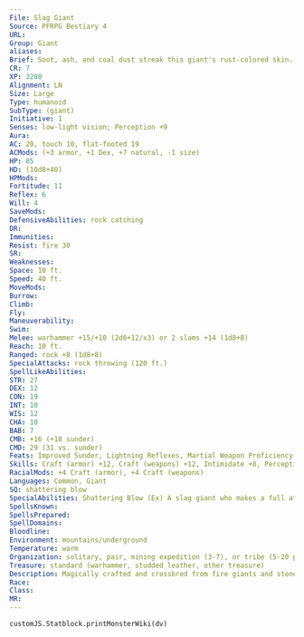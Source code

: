 ```yaml
---
File: Slag Giant
Source: PFRPG Bestiary 4
URL: 
Group: Giant
aliases: 
Brief: Soot, ash, and coal dust streak this giant's rust-colored skin. Her eyes hold a look of both determination and detachment.
CR: 7
XP: 3200
Alignment: LN
Size: Large
Type: humanoid
SubType: (giant)
Initiative: 1
Senses: low-light vision; Perception +9
Aura: 
AC: 20, touch 10, flat-footed 19
ACMods: (+3 armor, +1 Dex, +7 natural, -1 size)
HP: 85
HD: (10d8+40)
HPMods: 
Fortitude: 11
Reflex: 6
Will: 4
SaveMods: 
DefensiveAbilities: rock catching
DR: 
Immunities: 
Resist: fire 30
SR: 
Weaknesses: 
Space: 10 ft.
Speed: 40 ft.
MoveMods: 
Burrow: 
Climb: 
Fly: 
Maneuverability: 
Swim: 
Melee: warhammer +15/+10 (2d6+12/x3) or 2 slams +14 (1d8+8)
Reach: 10 ft.
Ranged: rock +8 (1d8+8)
SpecialAttacks: rock throwing (120 ft.)
SpellLikeAbilities: 
STR: 27
DEX: 12
CON: 19
INT: 10
WIS: 12
CHA: 10
BAB: 7
CMB: +16 (+18 sunder)
CMD: 29 (31 vs. sunder)
Feats: Improved Sunder, Lightning Reflexes, Martial Weapon Proficiency (warhammer), Power Attack, Weapon Focus (warhammer)
Skills: Craft (armor) +12, Craft (weapons) +12, Intimidate +8, Perception +9
RacialMods: +4 Craft (armor), +4 Craft (weapons)
Languages: Common, Giant
SQ: shattering blow
SpecialAbilities: Shattering Blow (Ex) A slag giant who makes a full attack against a metal or stone object or structure deals double damage.
SpellsKnown: 
SpellsPrepared: 
SpellDomains: 
Bloodline: 
Environment: mountains/underground
Temperature: warm
Organization: solitary, pair, mining expedition (3-7), or tribe (5-20 plus 25% noncombatants and 1 cleric, or 1 fighter of 4th to 6th level plus 1-3 giant frilled lizards)
Treasure: standard (warhammer, studded leather, other treasure)
Description: Magically crafted and crossbred from fire giants and stone giants by ancient wizards, slag giants are among the foremost artisans and crafters of giantkind. Proportioned more like stone giants than fire giants, slag giants have long limbs with lean muscles; they stand 14 feet tall and weigh 3,000 pounds. Slag giants' skin color ranges from a deep and ruddy hue to a rusty orange. Their hair is black, gray, or white, though males and females both tend to keep their hair cropped close or shaved off. Slag giants can live to be 400 years old. Slag giants usually evince a cold, detached attitude about everything other than their work. Their inherent understanding of metalworking and resistance to fire allow them to craft arms and armor from inside their huge forges, sometimes working the metal with their bare hands. Small families of slag giants often ally with clans of other giants, providing masterwork armor and weapons in exchange for ore and the freedom to practice their crafting skills in peace. Even militaristic fire giants (who pride themselves on their strength and martial prowess) respect the fine work of the weaker slag giants, and usually attempt to ally with the artisans rather than enslaving them. Slag giant settlements usually consist of several stone homes (built from or surrounded by forge slag) with built-in forges and large, smoking chimneys. Most are in hills or mountains, but they can be found anywhere there is a ready supply of iron ore. Although they prefer creation to combat, slag giants are brutal and efficient fighters, capable of destroying an enemy's weapons or armor in a few precise blows. They often let opponents retreat if it gives the giants the opportunity to collect any broken weapons and armor as salvage. If approached peacefully, they are willing to barter or sell their goods, though they usually don't have human-sized items on hand. Trespassers who carelessly or wantonly destroy a slag giant's work or foul its forge usually end up in the fire. Most settlements have several giant-sized breastplates the residents can don if they expect a serious fight.
Race: 
Class: 
MR: 
---
```

```dataviewjs
customJS.Statblock.printMonsterWiki(dv)
```
